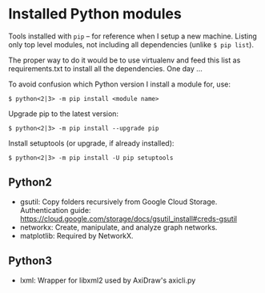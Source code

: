 # Installed Python modules

Tools installed with `pip` – for reference when I setup a new machine. Listing only top level modules, not including all dependencies (unlike `$ pip list`).

The proper way to do it would be to use virtualenv and feed this list as requirements.txt to install all the dependencies. One day …

To avoid confusion which Python version I install a module for, use:

    $ python<2|3> -m pip install <module name>

Upgrade pip to the latest version:

    $ python<2|3> -m pip install --upgrade pip

Install setuptools (or upgrade, if already installed):

    $ python<2|3> -m pip install -U pip setuptools

## Python2
- gsutil: Copy folders recursively from Google Cloud Storage. Authentication guide: https://cloud.google.com/storage/docs/gsutil_install#creds-gsutil
- networkx: Create, manipulate, and analyze graph networks.
- matplotlib: Required by NetworkX.

## Python3
- lxml: Wrapper for libxml2 used by AxiDraw's axicli.py
